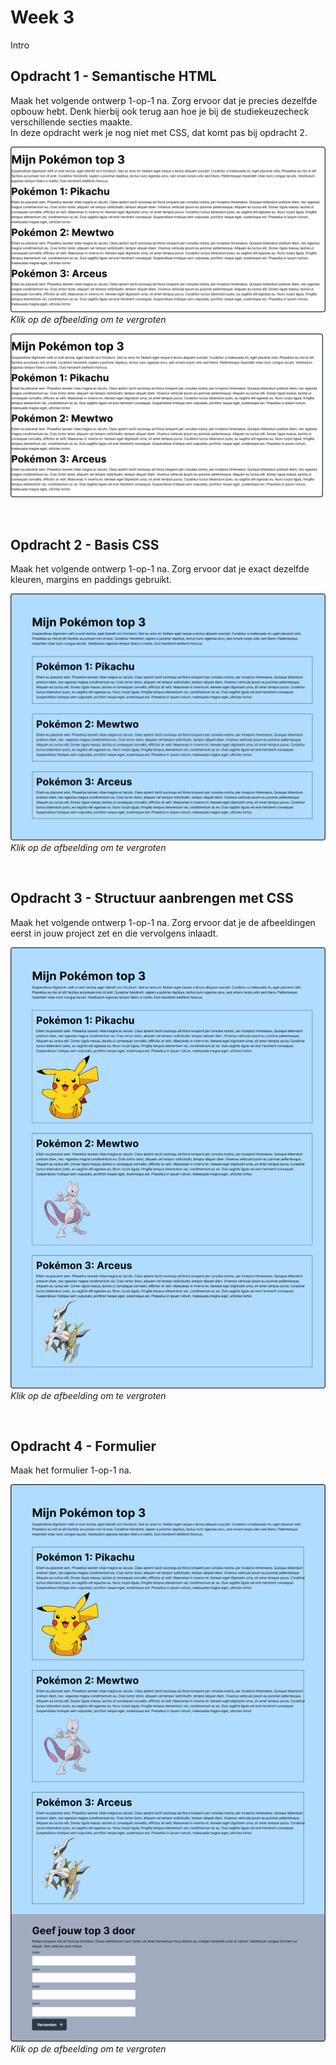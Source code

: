# Week 3

Intro

## Opdracht 1 - Semantische HTML
Maak het volgende ontwerp 1-op-1 na. Zorg ervoor dat je precies dezelfde opbouw hebt. Denk hierbij ook terug aan hoe je bij de studiekeuzecheck verschillende secties maakte.
<br>
In deze opdracht werk je nog niet met CSS, dat komt pas bij opdracht 2.

[![Opdracht 1](images/Opdracht1.png "Opdracht 1")](images/Opdracht1.png "Opdracht 1")
*Klik op de afbeelding om te vergroten*

<a href="images/Opdracht1.png" title="Opdracht 1" target="_blank"><img src="images/Opdracht1.png" alt="Opdracht 1" title="Opdracht 1" width="500"></a>

<br>

## Opdracht 2 - Basis CSS
Maak het volgende ontwerp 1-op-1 na. Zorg ervoor dat je exact dezelfde kleuren, margins en paddings gebruikt.

[![Opdracht 2](images/Opdracht2.png "Opdracht 2")](images/Opdracht2.png "Opdracht 2")
*Klik op de afbeelding om te vergroten*

<br>

## Opdracht 3 - Structuur aanbrengen met CSS
Maak het volgende ontwerp 1-op-1 na. Zorg ervoor dat je de afbeeldingen eerst in jouw project zet en die vervolgens inlaadt.

[![Opdracht 3](images/Opdracht3.png "Opdracht 3")](images/Opdracht3.png "Opdracht 3")
*Klik op de afbeelding om te vergroten*

<br>

## Opdracht 4 - Formulier
Maak het formulier 1-op-1 na. 

[![Opdracht 4](images/Opdracht4.png "Opdracht 4")](images/Opdracht4.png "Opdracht 4")
*Klik op de afbeelding om te vergroten*